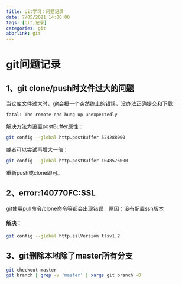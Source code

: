 ```yaml
---
title: git学习：问题记录
date: 7/05/2021 14:00:00
tags: [git,记录]
categories: git
abbrlink: git
---
```


# git问题记录

## 1、git clone/push时文件过大的问题

当仓库文件过大时，git会报一个突然终止的错误，没办法正确提交和下载：

`fatal: The remote end hung up unexpectedly`

解决方法为设置postBuffer属性：

```bash
git config --global http.postBuffer 524288000
```

或者可以尝试再增大一倍：

```bash
git config --global http.postBuffer 1048576000
```

重新push或clone即可。

## 2、error:140770FC:SSL

git使用pull命令/clone命令等都会出现错误，原因：没有配置ssh版本

#### 解决：

```bash
git config --global http.sslVersion tlsv1.2 
```

## 3、git删除本地除了master所有分支

```bash
git checkout master
git branch | grep -v 'master' | xargs git branch -D
```
